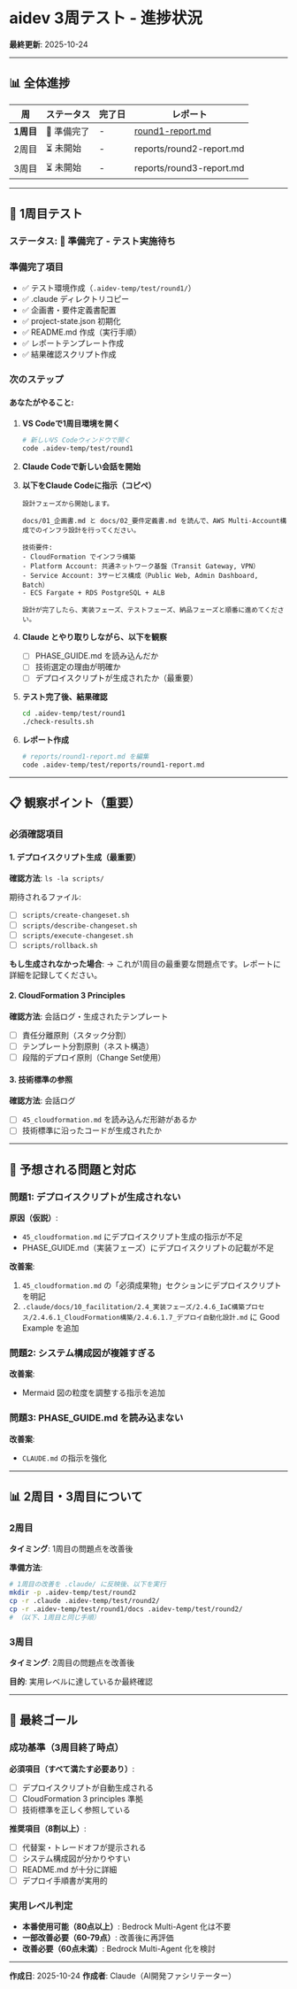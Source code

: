 # aidev 3周テスト - 進捗状況

**最終更新**: 2025-10-24

---

## 📊 全体進捗

| 周 | ステータス | 完了日 | レポート |
|----|-----------|--------|----------|
| **1周目** | 🔵 準備完了 | - | [round1-report.md](reports/round1-report.md) |
| 2周目 | ⏳ 未開始 | - | reports/round2-report.md |
| 3周目 | ⏳ 未開始 | - | reports/round3-report.md |

---

## 🚀 1周目テスト

### ステータス: 🔵 準備完了 - テスト実施待ち

### 準備完了項目
- ✅ テスト環境作成（`.aidev-temp/test/round1/`）
- ✅ .claude ディレクトリコピー
- ✅ 企画書・要件定義書配置
- ✅ project-state.json 初期化
- ✅ README.md 作成（実行手順）
- ✅ レポートテンプレート作成
- ✅ 結果確認スクリプト作成

### 次のステップ

#### あなたがやること:

1. **VS Codeで1周目環境を開く**
   ```bash
   # 新しいVS Codeウィンドウで開く
   code .aidev-temp/test/round1
   ```

2. **Claude Codeで新しい会話を開始**

3. **以下をClaude Codeに指示（コピペ）**
   ```
   設計フェーズから開始します。

   docs/01_企画書.md と docs/02_要件定義書.md を読んで、AWS Multi-Account構成でのインフラ設計を行ってください。

   技術要件:
   - CloudFormation でインフラ構築
   - Platform Account: 共通ネットワーク基盤（Transit Gateway, VPN）
   - Service Account: 3サービス構成（Public Web, Admin Dashboard, Batch）
   - ECS Fargate + RDS PostgreSQL + ALB

   設計が完了したら、実装フェーズ、テストフェーズ、納品フェーズと順番に進めてください。
   ```

4. **Claude とやり取りしながら、以下を観察**
   - [ ] PHASE_GUIDE.md を読み込んだか
   - [ ] 技術選定の理由が明確か
   - [ ] デプロイスクリプトが生成されたか（最重要）

5. **テスト完了後、結果確認**
   ```bash
   cd .aidev-temp/test/round1
   ./check-results.sh
   ```

6. **レポート作成**
   ```bash
   # reports/round1-report.md を編集
   code .aidev-temp/test/reports/round1-report.md
   ```

---

## 📋 観察ポイント（重要）

### 必須確認項目

#### 1. デプロイスクリプト生成（最重要）
**確認方法**: `ls -la scripts/`

期待されるファイル:
- [ ] `scripts/create-changeset.sh`
- [ ] `scripts/describe-changeset.sh`
- [ ] `scripts/execute-changeset.sh`
- [ ] `scripts/rollback.sh`

**もし生成されなかった場合**:
→ これが1周目の最重要な問題点です。レポートに詳細を記録してください。

#### 2. CloudFormation 3 Principles
**確認方法**: 会話ログ・生成されたテンプレート

- [ ] 責任分離原則（スタック分割）
- [ ] テンプレート分割原則（ネスト構造）
- [ ] 段階的デプロイ原則（Change Set使用）

#### 3. 技術標準の参照
**確認方法**: 会話ログ

- [ ] `45_cloudformation.md` を読み込んだ形跡があるか
- [ ] 技術標準に沿ったコードが生成されたか

---

## 🔧 予想される問題と対応

### 問題1: デプロイスクリプトが生成されない

**原因（仮説）**:
- `45_cloudformation.md` にデプロイスクリプト生成の指示が不足
- PHASE_GUIDE.md（実装フェーズ）にデプロイスクリプトの記載が不足

**改善案**:
1. `45_cloudformation.md` の「必須成果物」セクションにデプロイスクリプトを明記
2. `.claude/docs/10_facilitation/2.4_実装フェーズ/2.4.6_IaC構築プロセス/2.4.6.1_CloudFormation構築/2.4.6.1.7_デプロイ自動化設計.md` に Good Example を追加

### 問題2: システム構成図が複雑すぎる

**改善案**:
- Mermaid 図の粒度を調整する指示を追加

### 問題3: PHASE_GUIDE.md を読み込まない

**改善案**:
- `CLAUDE.md` の指示を強化

---

## 📊 2周目・3周目について

### 2周目
**タイミング**: 1周目の問題点を改善後

**準備方法**:
```bash
# 1周目の改善を .claude/ に反映後、以下を実行
mkdir -p .aidev-temp/test/round2
cp -r .claude .aidev-temp/test/round2/
cp -r .aidev-temp/test/round1/docs .aidev-temp/test/round2/
# （以下、1周目と同じ手順）
```

### 3周目
**タイミング**: 2周目の問題点を改善後

**目的**: 実用レベルに達しているか最終確認

---

## 📝 最終ゴール

### 成功基準（3周目終了時点）

**必須項目（すべて満たす必要あり）**:
- [ ] デプロイスクリプトが自動生成される
- [ ] CloudFormation 3 principles 準拠
- [ ] 技術標準を正しく参照している

**推奨項目（8割以上）**:
- [ ] 代替案・トレードオフが提示される
- [ ] システム構成図が分かりやすい
- [ ] README.md が十分に詳細
- [ ] デプロイ手順書が実用的

### 実用レベル判定

- **本番使用可能（80点以上）**: Bedrock Multi-Agent 化は不要
- **一部改善必要（60-79点）**: 改善後に再評価
- **改善必要（60点未満）**: Bedrock Multi-Agent 化を検討

---

**作成日**: 2025-10-24
**作成者**: Claude（AI開発ファシリテーター）
